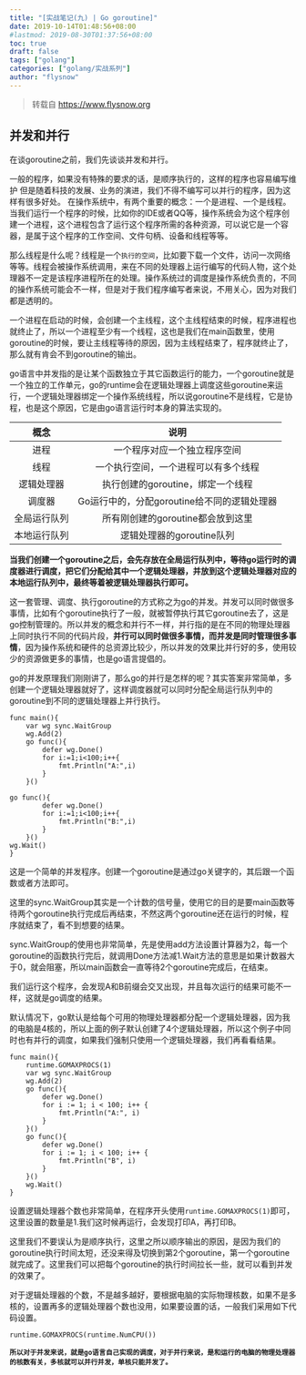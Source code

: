 ```yaml
---
title: "[实战笔记(九) | Go goroutine]"
date: 2019-10-14T01:48:56+08:00
#lastmod: 2019-08-30T01:37:56+08:00
toc: true
draft: false
tags: ["golang"]
categories: ["golang/实战系列"]
author: "flysnow"
---
```


>转载自 https://www.flysnow.org

## 并发和并行
在谈goroutine之前，我们先谈谈并发和并行。

一般的程序，如果没有特殊的要求的话，是顺序执行的，这样的程序也容易编写维护
但是随着科技的发展、业务的演进，我们不得不编写可以并行的程序，因为这样有很多好处。
在操作系统中，有两个重要的概念：一个是进程、一个是线程。当我们运行一个程序的时候，比如你的IDE或者QQ等，操作系统会为这个程序创建一个进程，这个进程包含了运行这个程序所需的各种资源，可以说它是一个容器，是属于这个程序的工作空间、文件句柄、设备和线程等等。

那么线程是什么呢？线程是一个`执行的空间`，比如要下载一个文件，访问一次网络等等。线程会被操作系统调用，来在不同的处理器上运行编写的代码人物，这个处理器不一定是该程序进程所在的处理。操作系统过的调度是操作系统负责的，不同的操作系统可能会不一样，但是对于我们程序编写者来说，不用关心，因为对我们都是透明的。

一个进程在启动的时候，会创建一个主线程，这个主线程结束的时候，程序进程也就终止了，所以一个进程至少有一个线程，这也是我们在main函数里，使用goroutine的时候，要让主线程等待的原因，因为主线程结束了，程序就终止了，那么就有肯会不到goroutine的输出。

go语言中并发指的是让某个函数独立于其它函数运行的能力，一个goroutine就是一个独立的工作单元，go的runtime会在逻辑处理器上调度这些goroutine来运行，一个逻辑处理器绑定一个操作系统线程，所以说goroutine不是线程，它是协程，也是这个原因，它是由go语言运行时本身的算法实现的。

|概念|说明|
|:-:|:-:|
|进程|一个程序对应一个独立程序空间|
|线程|一个执行空间，一个进程可以有多个线程|
|逻辑处理器|执行创建的goroutine，绑定一个线程|
|调度器|Go运行中的，分配goroutine给不同的逻辑处理器|
|全局运行队列|所有刚创建的goroutine都会放到这里|
|本地运行队列|逻辑处理器的goroutine队列|

**当我们创建一个goroutine之后，会先存放在全局运行队列中，等待go运行时的调度器进行调度，把它们分配给其中一个逻辑处理器，并放到这个逻辑处理器对应的本地运行队列中，最终等着被逻辑处理器执行即可。**

这一套管理、调度、执行goroutine的方式称之为go的并发。并发可以同时做很多事情，比如有个goroutine执行了一般，就被暂停执行其它goroutine去了，这是go控制管理的。所以并发的概念和并行不一样，并行指的是在不同的物理处理器上同时执行不同的代码片段，**并行可以同时做很多事情，而并发是同时管理很多事情**，因为操作系统和硬件的总资源比较少，所以并发的效果比并行好的多，使用较少的资源做更多的事情，也是go语言提倡的。

go的并发原理我们刚刚讲了，那么go的并行是怎样的呢？其实答案非常简单，多创建一个逻辑处理器就好了，这样调度器就可以同时分配全局运行队列中的goroutine到不同的逻辑处理器上并行执行。

```
func main(){
    var wg sync.WaitGroup
    wg.Add(2)
    go func(){
        defer wg.Done()
        for i:=1;i<100;i++{
            fmt.Println("A:",i)
        }
    }()
   
go func(){
        defer wg.Done()
        for i:=1;i<100;i++{
            fmt.Println("B:",i)
        }
    }()
wg.Wait()
}
```
这是一个简单的并发程序。创建一个goroutine是通过go关键字的，其后跟一个函数或者方法即可。

这里的sync.WaitGroup其实是一个计数的信号量，使用它的目的是要main函数等待两个goroutine执行完成后再结束，不然这两个goroutine还在运行的时候，程序就结束了，看不到想要的结果。

sync.WaitGroup的使用也非常简单，先是使用add方法设置计算器为2，每一个goroutine的函数执行完后，就调用Done方法减1.Wait方法的意思是如果计数器大于0，就会阻塞，所以main函数会一直等待2个goroutine完成后，在结束。

我们运行这个程序，会发现A和B前缀会交叉出现，并且每次运行的结果可能不一样，这就是go调度的结果。

默认情况下，go默认是给每个可用的物理处理器都分配一个逻辑处理器，因为我的电脑是4核的，所以上面的例子默认创建了4个逻辑处理器，所以这个例子中同时也有并行的调度，如果我们强制只使用一个逻辑处理器，我们再看看结果。

```
func main(){
    runtime.GOMAXPROCS(1)
    var wg sync.WaitGroup
    wg.Add(2)
    go func(){
        defer wg.Done()
        for i := 1; i < 100; i++ {
            fmt.Println("A:", i)
        }
    }()
    go func(){
        defer wg.Done()
        for i := 1; i < 100; i++ {
            fmt.Println("B", i)
        }
    }()
    wg.Wait() 
}
```
设置逻辑处理器个数也非常简单，在程序开头使用`runtime.GOMAXPROCS(1)`即可，这里设置的数量是1.我们这时候再运行，会发现打印A，再打印B。

这里我们不要误认为是顺序执行，这里之所以顺序输出的原因，是因为我们的goroutine执行时间太短，还没来得及切换到第2个goroutine，第一个goroutine就完成了。这里我们可以把每个goroutine的执行时间拉长一些，就可以看到并发的效果了。

对于逻辑处理器的个数，不是越多越好，要根据电脑的实际物理核数，如果不是多核的，设置再多的逻辑处理器个数也没用，如果要设置的话，一般我们采用如下代码设置。

```
runtime.GOMAXPROCS(runtime.NumCPU())
```
**`所以对于并发来说，就是go语言自己实现的调度，对于并行来说，是和运行的电脑的物理处理器的核数有关，多核就可以并行并发，单核只能并发了。`**